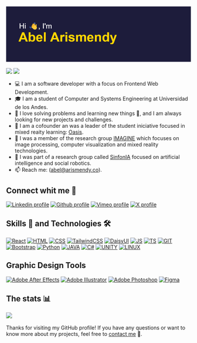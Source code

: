 [![Header](img/header.png)](https://github.com/abelarismendy)

![](https://komarev.com/ghpvc/?username=abelarismendy&color=1D1C3B&style=for-the-badge)
![](https://hit.yhype.me/github/profile?user_id=39172024)

- 💻 I am a software developer with a focus on Frontend Web Development.
- :mortar_board: I am  a student of Computer and Systems Engineering at Universidad de los Andes.
- 💪 I love solving problems and learning new things 🤔, and I am always looking for new projects and challenges.
- 🥽 I am a cofounder an was a leader of the student iniciative focused in mixed reaity learning: [Oasis](https://instagram.com/oasis.uniandes).
- 🧠 I was a member of the research group [IMAGINE](https://imagine.uniandes.edu.co) which focuses on image processing, computer visualization and mixed reality technologies.
- 🤖 I was part of a research group called [SinfonIA](https://sinfoniauniandes.github.io/SinfonIA-web/home) focused on artificial intelligence and social robotics.
- :mailbox: Reach me: (abel@arismendy.co).

## Connect whit me 🤝

[![Linkedin profile](https://img.shields.io/badge/LinkedIn-0077B5?style=for-the-badge&logo=linkedin&logoColor=white)](https://www.linkedin.com/in/abelarismendy/)
[![Github profile](https://img.shields.io/badge/GitHub-100000?style=for-the-badge&logo=github&logoColor=white)](https://github.com/abelarismendy/)
[![Vimeo profile](https://img.shields.io/badge/vimeo-1DA1F2?style=for-the-badge&logo=vimeo&logoColor=white)](https://vimeo.com/abelarismendy)
[![X profile](https://img.shields.io/badge//X-%23000000.svg?style=for-the-badge&logo=X&logoColor=white)](https://twitter.com/abelarismendy/)


## Skills 💪 and Technologies 🛠

[![React](https://img.shields.io/badge/React-%2320232a.svg?style=for-the-badge&logo=react&logoColor=%2361DAFB)](#skills-💪-and-technologies-🛠)
[![HTML](https://img.shields.io/badge/HTML5-E34F26?style=for-the-badge&logo=html5&logoColor=white)](#skills-💪-and-technologies-🛠)
[![CSS](https://img.shields.io/badge/CSS3-1572B6?style=for-the-badge&logo=css3&logoColor=white)](#skills-💪-and-technologies-🛠)
[![TailwindCSS](https://img.shields.io/badge/Tailwind%20CSS-%2338B2AC.svg?style=for-the-badge&logo=tailwind-css&logoColor=white)](#)
[![DaisyUI](https://img.shields.io/badge/DaisyUI-5A0EF8?style=for-the-badge&logo=daisyui&logoColor=fff)](#)
[![JS](https://img.shields.io/badge/JavaScript-F7DF1E?style=for-the-badge&logo=javascript&logoColor=black)](#skills-💪-and-technologies-🛠)
[![TS](https://img.shields.io/badge/TypeScript-1572B6?style=for-the-badge&logo=typescript&logoColor=white)](#skills-💪-and-technologies-🛠)
[![GIT](https://img.shields.io/badge/GIT-E44C30?style=for-the-badge&logo=git&logoColor=white)](#skills-💪-and-technologies-🛠)
[![Bootstrap](https://img.shields.io/badge/Bootstrap-7952B3?style=for-the-badge&logo=bootstrap&logoColor=fff)](#)
[![Python](https://img.shields.io/badge/Python-3776AB?style=for-the-badge&logo=python&logoColor=white)](#skills-💪-and-technologies-🛠)
[![JAVA](https://img.shields.io/badge/Java-ED8B00?style=for-the-badge&logo=openjdk&logoColor=white)](#skills-💪-and-technologies-🛠)
[![C#](https://custom-icon-badges.demolab.com/badge/C%23-%23239120.svg?style=for-the-badge&logo=cshrp&logoColor=white)](#)
[![UNITY](https://img.shields.io/badge/Unity-100000?style=for-the-badge&logo=unity&logoColor=white)](#skills-💪-and-technologies-🛠)
[![LINUX](https://img.shields.io/badge/Linux-FCC624?style=for-the-badge&logo=linux&logoColor=black)](#skills-💪-and-technologies-🛠)

## Graphic Design Tools

[![Adobe After Effects](https://img.shields.io/badge/Adobe%20After%20Effects-CF96FD?style=for-the-badge&logo=Adobe%20After%20Effects&logoColor=393665)](#)
[![Adobe Illustrator](https://img.shields.io/badge/Adobe%20Illustrator-FF9A00?style=for-the-badge&logo=adobe%20illustrator&logoColor=white)](#)
[![Adobe Photoshop](https://img.shields.io/badge/Adobe%20Photoshop-31A8FF?style=for-the-badge&logo=Adobe%20Photoshop&logoColor=black)](#)
[![Figma](https://img.shields.io/badge/Figma-F24E1E?style=for-the-badge&logo=figma&logoColor=white)](#)





## The stats :bar_chart:

<a href="#year-list-container">
  <picture>
    <source media="(prefers-color-scheme: dark)" srcset="https://github-readme-streak-stats.herokuapp.com/?user=abelarismendy&hide_border=true&theme=dark" />
    <img src="https://github-readme-streak-stats.herokuapp.com/?user=abelarismendy&hide_border=true" />
  </picture>
</a>


Thanks for visiting my GitHub profile! If you have any questions or want to know more about my projects, feel free to [contact me](mailto:abel@arismendy.co?cc=a.arismendy@uniandes.edu.co&subject=Contact%20me%20-%20Github) 💬.

